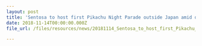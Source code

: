 ```yaml
---
layout: post
title: 'Sentosa to host first Pikachu Night Parade outside Japan amid dazzling Island Lights'
date: 2018-11-14T00:00:00.000Z
file_url: /files/resources/news/20181114_Sentosa_to_host_first_Pikachu_Night_Parade_outside_Japan_amid_dazzling_Island_Lights.pdf

---
```


